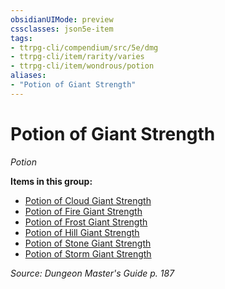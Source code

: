 ```yaml
---
obsidianUIMode: preview
cssclasses: json5e-item
tags:
- ttrpg-cli/compendium/src/5e/dmg
- ttrpg-cli/item/rarity/varies
- ttrpg-cli/item/wondrous/potion
aliases: 
- "Potion of Giant Strength"
---
```

# Potion of Giant Strength
*Potion*  



**Items in this group:**

- [Potion of Cloud Giant Strength](/3-Mechanics/CLI/Compendium/items/potion-of-cloud-giant-strength.md)
- [Potion of Fire Giant Strength](/3-Mechanics/CLI/Compendium/items/potion-of-fire-giant-strength.md)
- [Potion of Frost Giant Strength](/3-Mechanics/CLI/Compendium/items/potion-of-frost-giant-strength.md)
- [Potion of Hill Giant Strength](/3-Mechanics/CLI/Compendium/items/potion-of-hill-giant-strength.md)
- [Potion of Stone Giant Strength](/3-Mechanics/CLI/Compendium/items/potion-of-stone-giant-strength.md)
- [Potion of Storm Giant Strength](/3-Mechanics/CLI/Compendium/items/potion-of-storm-giant-strength.md)

*Source: Dungeon Master's Guide p. 187*